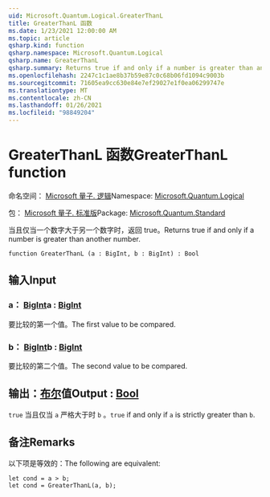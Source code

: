 ```yaml
---
uid: Microsoft.Quantum.Logical.GreaterThanL
title: GreaterThanL 函数
ms.date: 1/23/2021 12:00:00 AM
ms.topic: article
qsharp.kind: function
qsharp.namespace: Microsoft.Quantum.Logical
qsharp.name: GreaterThanL
qsharp.summary: Returns true if and only if a number is greater than another number.
ms.openlocfilehash: 2247c1c1ae8b37b59e87c0c68b06fd1094c9003b
ms.sourcegitcommit: 71605ea9cc630e84e7ef29027e1f0ea06299747e
ms.translationtype: MT
ms.contentlocale: zh-CN
ms.lasthandoff: 01/26/2021
ms.locfileid: "98849204"
---
```

# <a name="greaterthanl-function"></a><span data-ttu-id="85d76-102">GreaterThanL 函数</span><span class="sxs-lookup"><span data-stu-id="85d76-102">GreaterThanL function</span></span>

<span data-ttu-id="85d76-103">命名空间： [Microsoft 量子. 逻辑](xref:Microsoft.Quantum.Logical)</span><span class="sxs-lookup"><span data-stu-id="85d76-103">Namespace: [Microsoft.Quantum.Logical](xref:Microsoft.Quantum.Logical)</span></span>

<span data-ttu-id="85d76-104">包： [Microsoft 量子. 标准版](https://nuget.org/packages/Microsoft.Quantum.Standard)</span><span class="sxs-lookup"><span data-stu-id="85d76-104">Package: [Microsoft.Quantum.Standard](https://nuget.org/packages/Microsoft.Quantum.Standard)</span></span>


<span data-ttu-id="85d76-105">当且仅当一个数字大于另一个数字时，返回 true。</span><span class="sxs-lookup"><span data-stu-id="85d76-105">Returns true if and only if a number is greater than another number.</span></span>

```qsharp
function GreaterThanL (a : BigInt, b : BigInt) : Bool
```


## <a name="input"></a><span data-ttu-id="85d76-106">输入</span><span class="sxs-lookup"><span data-stu-id="85d76-106">Input</span></span>

### <a name="a--bigint"></a><span data-ttu-id="85d76-107">a： [BigInt](xref:microsoft.quantum.lang-ref.bigint)</span><span class="sxs-lookup"><span data-stu-id="85d76-107">a : [BigInt](xref:microsoft.quantum.lang-ref.bigint)</span></span>

<span data-ttu-id="85d76-108">要比较的第一个值。</span><span class="sxs-lookup"><span data-stu-id="85d76-108">The first value to be compared.</span></span>


### <a name="b--bigint"></a><span data-ttu-id="85d76-109">b： [BigInt](xref:microsoft.quantum.lang-ref.bigint)</span><span class="sxs-lookup"><span data-stu-id="85d76-109">b : [BigInt](xref:microsoft.quantum.lang-ref.bigint)</span></span>

<span data-ttu-id="85d76-110">要比较的第二个值。</span><span class="sxs-lookup"><span data-stu-id="85d76-110">The second value to be compared.</span></span>



## <a name="output--bool"></a><span data-ttu-id="85d76-111">输出：[布尔](xref:microsoft.quantum.lang-ref.bool)值</span><span class="sxs-lookup"><span data-stu-id="85d76-111">Output : [Bool](xref:microsoft.quantum.lang-ref.bool)</span></span>

<span data-ttu-id="85d76-112">`true` 当且仅当 `a` 严格大于时 `b` 。</span><span class="sxs-lookup"><span data-stu-id="85d76-112">`true` if and only if `a` is strictly greater than `b`.</span></span>

## <a name="remarks"></a><span data-ttu-id="85d76-113">备注</span><span class="sxs-lookup"><span data-stu-id="85d76-113">Remarks</span></span>

<span data-ttu-id="85d76-114">以下项是等效的：</span><span class="sxs-lookup"><span data-stu-id="85d76-114">The following are equivalent:</span></span>

```qsharp
let cond = a > b;
let cond = GreaterThanL(a, b);
```